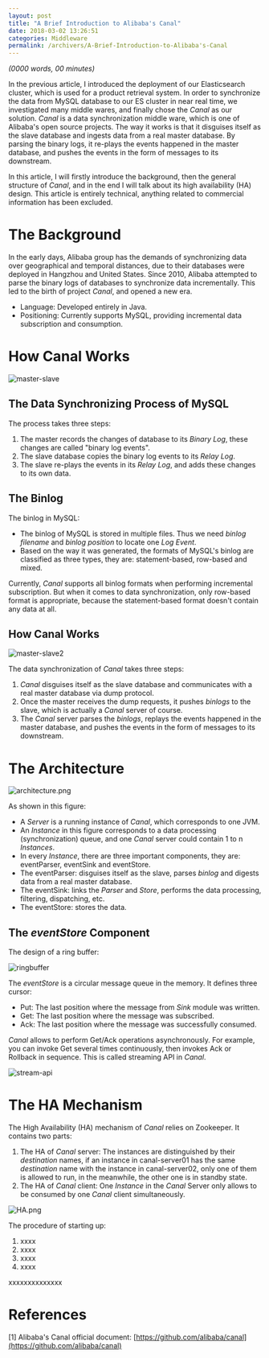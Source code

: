 ```yaml
---
layout: post
title: "A Brief Introduction to Alibaba's Canal"
date: 2018-03-02 13:26:51
categories: Middleware
permalink: /archivers/A-Brief-Introduction-to-Alibaba's-Canal
---
```


_(0000 words, 00 minutes)_

In the previous article, I introduced the deployment of our Elasticsearch cluster, which is used for a product retrieval system. In order to synchronize the data from MySQL database to our ES cluster in near real time, we investigated many middle wares, and finally chose the _Canal_ as our solution. _Canal_ is a data synchronization middle ware, which is one of Alibaba's open source projects. The way it works is that it disguises itself as the slave database and ingests data from a real master database. By parsing the binary logs, it re-plays the events happened in the master database, and pushes the events in the form of messages to its downstream.  

In this article, I will firstly introduce the background, then the general structure of _Canal_, and in the end I will talk about its high availability (HA) design. This article is entirely technical, anything related to commercial information has been excluded.  

<!--more-->

# The Background 

In the early days, Alibaba group has the demands of synchronizing data over geographical and temporal distances, due to their databases were deployed in Hangzhou and United States. Since 2010, Alibaba attempted to parse the binary logs of databases to synchronize data incrementally. This led to the birth of project _Canal_, and opened a new era.

- Language: Developed entirely in Java.
- Positioning: Currently supports MySQL, providing incremental data subscription and consumption.

# How Canal Works

![master-slave](https://github.com/ZhongyangMA/images/raw/master/alibaba-canal/master-slave1.jpg)

## The Data Synchronizing Process of MySQL

The process takes three steps:

1. The master records the changes of database to its _Binary Log_, these changes are called "binary log events".
2. The slave database copies the binary log events to its _Relay Log_.
3. The slave re-plays the events in its _Relay Log_, and adds these changes to its own data.

## The Binlog

The binlog in MySQL:

- The binlog of MySQL is stored in multiple files. Thus we need _binlog filename_ and _binlog position_ to locate one _Log Event_.
- Based on the way it was generated, the formats of MySQL's binlog are classified as three types, they are: statement-based, row-based and mixed.

Currently, _Canal_ supports all binlog formats when performing incremental subscription. But when it comes to data synchronization, only row-based format is appropriate, because the statement-based format doesn't contain any data at all.

## How Canal Works

![master-slave2](https://github.com/ZhongyangMA/images/raw/master/alibaba-canal/master-slave2.jpg)

The data synchronization of _Canal_ takes three steps:

1. _Canal_ disguises itself as the slave database and communicates with a real master database via dump protocol.
2. Once the master receives the dump requests, it pushes _binlogs_ to the slave, which is actually a _Canal_ server of course.
3. The _Canal_ server parses the _binlogs_, replays the events happened in the master database, and pushes the events in the form of messages to its downstream.

# The Architecture

![architecture.png](https://github.com/ZhongyangMA/images/raw/master/alibaba-canal/architecture.png)

As shown in this figure:

- A _Server_ is a running instance of _Canal_, which corresponds to one JVM.
- An _Instance_ in this figure corresponds to a data processing (synchronization) queue, and one _Canal_ server could contain 1 to n _Instances_. 
- In every _Instance_, there are three important components, they are: eventParser, eventSink and eventStore.
- The eventParser: disguises itself as the slave, parses _binlog_ and digests data from a real master database.
- The eventSink: links the _Parser_ and _Store_, performs the data processing, filtering, dispatching, etc.
- The eventStore: stores the data.

## The _eventStore_ Component
The design of a ring buffer:

![ringbuffer](https://github.com/ZhongyangMA/images/raw/master/alibaba-canal/ringbuff1.png)

The _eventStore_ is a circular message queue in the memory. It defines three cursor:

- Put: The last position where the message from _Sink_ module was written.
- Get: The last position where the message was subscribed.
- Ack: The last position where the message was successfully consumed.

_Canal_ allows to perform Get/Ack operations asynchronously. For example, you can invoke Get several times continuously, then invokes Ack or Rollback in sequence. This is called streaming API in _Canal_.

![stream-api](https://github.com/ZhongyangMA/images/raw/master/alibaba-canal/buffer2.jpg)

# The HA Mechanism

The High Availability (HA) mechanism of _Canal_ relies on Zookeeper. It contains two parts:

1. The HA of _Canal_ server: The instances are distinguished by their _destination_ names, if an instance in canal-server01 has the same _destination_ name with the instance in canal-server02, only one of them is allowed to run, in the meanwhile, the other one is in standby state.
2. The HA of _Canal_ client: One _Instance_ in the _Canal_ Server only allows to be consumed by one _Canal_ client simultaneously.

![HA.png](https://github.com/ZhongyangMA/images/raw/master/alibaba-canal/HA.png)

The procedure of starting up: 

1. xxxx
2. xxxx
3. xxxx
4. xxxx

xxxxxxxxxxxxxx

# References

[1] Alibaba's Canal official document: [https://github.com/alibaba/canal](https://github.com/alibaba/canal)  

